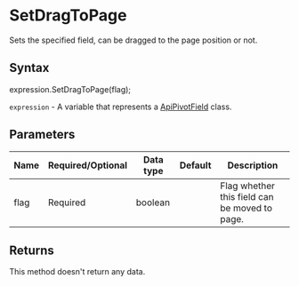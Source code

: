 # SetDragToPage

Sets the specified field, can be dragged to the page position or not.

## Syntax

expression.SetDragToPage(flag);

`expression` - A variable that represents a [ApiPivotField](../ApiPivotField.md) class.

## Parameters

| **Name** | **Required/Optional** | **Data type** | **Default** | **Description** |
| ------------- | ------------- | ------------- | ------------- | ------------- |
| flag | Required | boolean |  | Flag whether this field can be moved to page. |

## Returns

This method doesn't return any data.